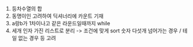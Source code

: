 1. 등차수열의 합
2. 동명이인 고려하여 딕셔너리에 카운트 기재
3. a랑b가 1차이나고 같은 라운드일때까지 while
4. 세개 인자 가진 리스트로 분리 -> 조건에 맞게 sort
숫자 다섯개 넘어가는 경우 / 테일 없는 경우 등 고려 